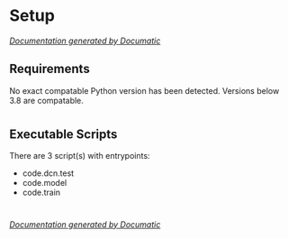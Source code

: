 # Setup

[_Documentation generated by Documatic_](https://www.documatic.com)

<!---Documatic-section-Requirements-start--->
## Requirements

No exact compatable Python version has been detected.
Versions below 3.8 are compatable.

# #
<!---Documatic-section-Requirements-end--->

<!---Documatic-section-Executable Scripts-start--->
## Executable Scripts

There are 3 script(s) with entrypoints:
* code.dcn.test
* code.model
* code.train

# #
<!---Documatic-section-Executable Scripts-end--->

[_Documentation generated by Documatic_](https://www.documatic.com)